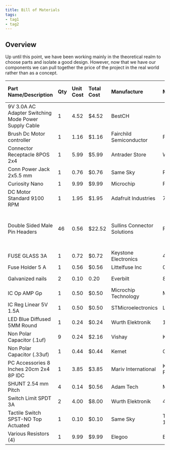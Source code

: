 ```yaml
---
title: Bill of Materials
tags:
- tag1
- tag2
---
```


## Overview

Up until this point, we have been working mainly in the theoretical realm to choose parts and isolate a good design. However, now that we have our components we can pull together the price of the project in the real world rather than as a concept.

| **Part Name/Description** | **Qty** | **Unit Cost** | **Total Cost** | **Manufacture** | **Manufacturer #** | **Vendor Link** |**Datasheet Link** | **Schematic Reference Designators** |
|:--------------------|:----|:---------------|:-----|:--------|:-----|:-----|:----|:-----|
| 9V 3.0A AC Adapter Switching Mode Power Supply Cable | 1 | 4.52 | $4.52 | BestCH |  | [Amazon](https://www.amazon.com/dp/B09ZTKTLGW?ref=cm_sw_r_cp_ud_dp_AAE39CF81A1K7EKTBM3W&ref_=cm_sw_r_cp_ud_dp_AAE39CF81A1K7EKTBM3W&social_share=cm_sw_r_cp_ud_dp_AAE39CF81A1K7EKTBM3W) | Unavailable | J32 |
| Brush Dc Motor controller | 1 | 1.16 | $1.16 | Fairchild Semiconductor | FAN8100N | [Digikey](https://www.digikey.com/en/products/detail/fairchild-semiconductor/FAN8100N/11558200) | [Datasheet](datasheets/Fan8100N.pdf) | U5 |
| Connector Receptacle 8POS 2x4 | 1 | 5.99 | $5.99 | Antrader Store | WQ22538 | [Amazon](https://www.amazon.com/gp/product/B0BVHMTY5S?smid=A19TVI3M6WFVG7&th=1) | Not Provided | J44 |
| Conn Power Jack 2x5.5 mm | 1 | 0.76 | $0.76 | Same Sky | PJ-102AH | [Digikey](https://www.digikey.com/en/products/detail/cui-devices/PJ-102AH/408448) | [Datasheet](datasheets/PJ102AH.pdf) | J32 |
| Curiosity Nano | 1 | 9.99 | $9.99 | Microchip | PIC18F57Q43 | [Microchip](https://www.microchipdirect.com/dev-tools/DM164150?productLoaded=true&allDevTools=true) | [Datasheet](https://ww1.microchip.com/downloads/aemDocuments/documents/MCU08/ProductDocuments/UserGuides/PIC18F57Q43-Curiosity-Nano-HW-UserGuide-DS40002186B.pdf) | U1 |
| DC Motor Standard 9100 RPM | 1 | 1.95 | $1.95 | Adafruit Industries | 711 | [Digikey](https://www.digikey.com/en/products/detail/adafruit-industries-llc/711/5353610) | [Datasheet](datasheets/711.pdf)  | M1 |
| Double Sided Male Pin Headers | 46 | 0.56 | $22.52 | Sullins Connector Solutions | PREC040SABN-RC | [Digikey](https://www.digikey.com/en/products/detail/sullins-connector-solutions/PREC040SABN-RC/2775014) | [Datasheet](datasheets/PREC040SABN-RC.pdf) | J1-20, J22-24, J26, J27, J29, J30, J32-43, J45-50 |
| FUSE GLASS 3A  | 1 | 0.72 | $0.72 | Keystone Electronics | 4628 | [Digikey](https://www.digikey.com/en/products/detail/keystone-electronics/4628/2137316) | [Datasheet](https://www.keyelco.com/userAssets/file/M65p44.pdf) | F1 |
| Fuse Holder 5 A | 1 | 0.56 | $0.56 | Littelfuse Inc | 0235003.MXP | [Digikey](https://www.digikey.com/en/products/detail/littelfuse-inc/0235003-MXP/778152) | [Datasheet](datasheets/0235003.MXP.pdf) | F1 |
| Galvanized nails| 2 | 0.10 | 0.20 | Everbilt | 803444 | [Home Depot](https://www.homedepot.com/p/Everbilt-1-1-2-in-Galvanized-Common-Nails-35-Pack-803444/205949036#see-more-details) | Not Applicable | U3 |
| IC Op AMP Gp | 1 | 0.50 | $0.50 | Microchip Technology | MCP6002 | [Digikey](https://www.digikey.com/en/products/detail/microchip-technology/MCP6002-E-P/683196) | [Datasheet](datasheets/MCP6001.pdf) | U2 |
| IC Reg Linear 5V 1.5A | 1 | 0.50 | $0.50 | STMicroelectronics | L7805CV | [Digikey](https://www.digikey.com/en/products/detail/stmicroelectronics/L7805CV/585964) | [Datasheet](datasheets/L7805CV.pdf) | U4 |
| LED Blue Diffused 5MM Round | 1 | 0.24 | $0.24 | Wurth Elektronik | 151051BS04000 | [Digikey](https://www.digikey.com/en/products/detail/w-rth-elektronik/151051BS04000/4490009?gclsrc=aw.ds&gad_source=1&gad_campaignid=20228387720&gbraid=0AAAAADrbLliy1sF6H7_awr4ZPEbZcTKHQ&gclid=CjwKCAjwjffHBhBuEiwAKMb8pDnuBBYzAlqhhtnWrli6A-_Mbg4GYm5iio6VIQ63Ne4m8Z-vbvz9NRoClL8QAvD_BwE) | [datasheet](datasheets/151051BS04000.pdf) | D1 |
| Non Polar Capacitor (.1uf) | 9 | 0.24 | $2.16 | Vishay | K104K10X7RF5UH5 | [Digikey](https://www.digikey.com/en/products/detail/vishay-beyschlag-draloric-bc-components/K104K10X7RF5UH5/2356879) | [datasheet](datasheets/K104K10X7RF5UH5.pdf) | c1-c5, c7-10 |
| Non Polar Capacitor (.33uf) | 1 | 0.44 | $0.44 | Kemet | C322C334M5U5TA | [Digikey](https://www.digikey.com/en/products/detail/kemet/C322C334M5U5TA/818140?gclsrc=aw.ds&gad_source=4&gad_campaignid=20228387720&gbraid=0AAAAADrbLljmgSApiSyc55B9uHEWrglq1&gclid=CjwKCAjwjffHBhBuEiwAKMb8pJvi3tFwDZigvD1ItQM2mnC_U2KuhtIhCyLWNC_DGWqrHBjURY1YmRoCQNAQAvD_BwE) | [datasheet](datasheets/C322C334M5U5TA.pdf) | c6 |
| PC Accessories 8 Inches 20cm 2x4 8P IDC | 1 | 3.85 | $3.85 | Mariv International | K2808-8P20cm-FF-4PK | [Amazon](https://www.amazon.com/gp/product/B07DFBPZLJ?smid=A64W1E1ZZHST0) | Not Provided  | J44 |
| SHUNT 2.54 mm Pitch | 4 | 0.14 | $0.56 | Adam Tech | MSC-G |[Digikey](https://www.digikey.com/en/products/detail/adam-tech/MSC-G/9830571?gclsrc=aw.ds&gad_source=1&gad_campaignid=17336967819&gbraid=0AAAAADrbLljPngf3gDrhSxj-41ZmgUeey&gclid=CjwKCAjwjffHBhBuEiwAKMb8pOpUUK-s3v6RQJFr5RZOPeN3Vwend8QYZ24L0Pq-xSUoGxgkyecdHhoCExEQAvD_BwE) | [Datasheet](datasheets/MSC-G.pdf) | J1,2,4,6 |
| Switch Limit SPDT 3A | 2 | 4.00 | $8.00 | Wurth Elektronik | 463093691402 | [Digikey](https://www.digikey.com/en/products/detail/w-rth-elektronik/463093691402/14113680?gclsrc=aw.ds&gad_source=1&gad_campaignid=20243136172&gbraid=0AAAAADrbLlhjMd1SI_TeFQt_5_XtjL5xo&gclid=CjwKCAjwr8LHBhBKEiwAy47uUmrm-bK4boEMAm9Mk_cnw0iZMQBKQOZvTpEZI7Jhn9Q0tGQiBCwf3BoC28MQAvD_BwE) | [Datasheet](datasheets/463093691402.pdf) | S1, S2 |
| Tactile Switch SPST-NO Top Actuated | 1 | 0.10 | $0.10 | Same Sky | TS02-66-60-BK-160-LCR-D | [Digikey](https://www.digikey.com/en/products/detail/same-sky-formerly-cui-devices-/TS02-66-60-BK-160-LCR-D/15634268?gclsrc=aw.ds&gad_source=1&gad_campaignid=20243136172&gbraid=0AAAAADrbLlhjMd1SI_TeFQt_5_XtjL5xo&gclid=CjwKCAjwr8LHBhBKEiwAy47uUh-cogwbaGtzIIgXFJdfVBIwK43Z69rQIvC9JF_tBIOo4p1fC_SE3BoCO44QAvD_BwE) | [Datasheet](datasheets/TS02-66-60-BK-160-LCR-D.pdf) | S3 |
| Various Resistors (4) | 1 | 9.99 | $9.99 | Elegoo | EL-CK-004 |  [Amazon](https://www.amazon.com/Elegoo-Values-Resistor-Assortment-Compliant/dp/B072BL2VX1/ref=sxin_16_pa_sp_search_thematic_sspa?content-id=amzn1.sym.f3a06935-0d55-4a43-b918-4ea35f8505e5%3Aamzn1.sym.f3a06935-0d55-4a43-b918-4ea35f8505e5&crid=2162YAA3AEQ70&cv_ct_cx=Resistor+10k+ohm&keywords=Resistor+10k+ohm&pd_rd_i=B072BL2VX1&pd_rd_r=5f67a206-5f93-4dfc-ae26-dc70d279bfca&pd_rd_w=4IKkT&pd_rd_wg=ZrFnS&pf_rd_p=f3a06935-0d55-4a43-b918-4ea35f8505e5&pf_rd_r=TDYR5T02Z3NEXPPHBAGB&qid=1761515861&s=industrial&sbo=RZvfv%2F%2FHxDF%2BO5021pAnSA%3D%3D&sprefix=resistor+10k+ohm%2Cindustrial%2C150&sr=1-1-6024b2a3-78e4-4fed-8fed-e1613be3bcce-spons&sp_csd=d2lkZ2V0TmFtZT1zcF9zZWFyY2hfdGhlbWF0aWM&psc=1) | Not Provided | R1-4 |
